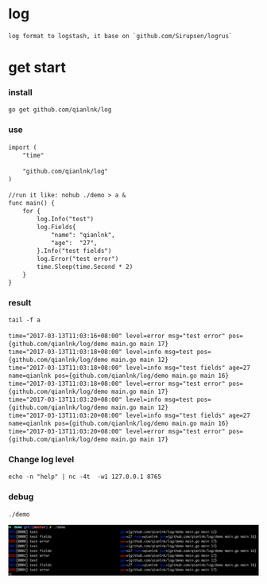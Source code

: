 # log
    log format to logstash, it base on `github.com/Sirupsen/logrus`

# get start
### install
```
go get github.com/qianlnk/log
```

### use
```
import (
	"time"

	"github.com/qianlnk/log"
)

//run it like: nohub ./demo > a &
func main() {
	for {
		log.Info("test")
		log.Fields{
			"name": "qianlnk",
			"age":  "27",
		}.Info("test fields")
		log.Error("test error")
		time.Sleep(time.Second * 2)
	}
}
```

### result
```
tail -f a

time="2017-03-13T11:03:16+08:00" level=error msg="test error" pos={github.com/qianlnk/log/demo main.go main 17}
time="2017-03-13T11:03:18+08:00" level=info msg=test pos={github.com/qianlnk/log/demo main.go main 12}
time="2017-03-13T11:03:18+08:00" level=info msg="test fields" age=27 name=qianlnk pos={github.com/qianlnk/log/demo main.go main 16}
time="2017-03-13T11:03:18+08:00" level=error msg="test error" pos={github.com/qianlnk/log/demo main.go main 17}
time="2017-03-13T11:03:20+08:00" level=info msg=test pos={github.com/qianlnk/log/demo main.go main 12}
time="2017-03-13T11:03:20+08:00" level=info msg="test fields" age=27 name=qianlnk pos={github.com/qianlnk/log/demo main.go main 16}
time="2017-03-13T11:03:20+08:00" level=error msg="test error" pos={github.com/qianlnk/log/demo main.go main 17}
```

### Change log level

```shell
echo -n "help" | nc -4t  -w1 127.0.0.1 8765
```

### debug
```
./demo
```

![](debugdemo.png)